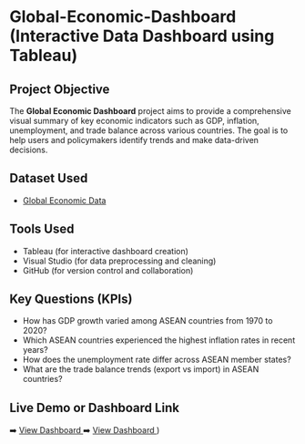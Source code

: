 # Global-Economic-Dashboard (Interactive Data Dashboard using Tableau)

## Project Objective

The **Global Economic Dashboard** project aims to provide a comprehensive visual summary of key economic indicators such as GDP, inflation, unemployment, and trade balance across various countries. The goal is to help users and policymakers identify trends and make data-driven decisions.

## Dataset Used
- <a href="https://github.com/ersanputra3445/Dashboard-Economic/blob/main/Global%20Economy%20Indicators.csv">Global Economic Data</a>

## Tools Used

- Tableau (for interactive dashboard creation)  
- Visual Studio (for data preprocessing and cleaning)  
- GitHub (for version control and collaboration)

## Key Questions (KPIs)
- How has GDP growth varied among ASEAN countries from 1970 to 2020?
- Which ASEAN countries experienced the highest inflation rates in recent years?
- How does the unemployment rate differ across ASEAN member states?
- What are the trade balance trends (export vs import) in ASEAN countries?


## Live Demo or Dashboard Link

➡️ [View Dashboard ]([https://public.tableau.com/app/profile/yourprofile/viz/GlobalEconomicDashboard/Overview](https://github.com/ersanputra3445/Dashboard-Economic/blob/main/Picture5.png))
➡️ [View Dashboard ](https://github.com/ersanputra3445/Dashboard-Economic/blob/main/Picture7.png))


